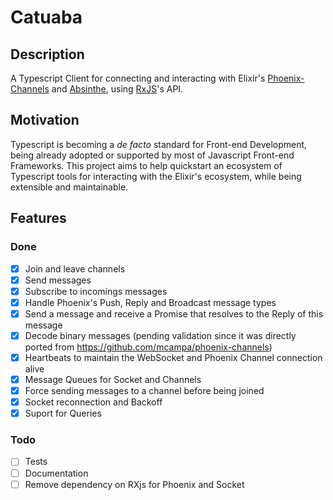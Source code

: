 # Catuaba

## Description

A Typescript Client for connecting and interacting with Elixir's [Phoenix-Channels](https://hexdocs.pm/phoenix/channels.html) and [Absinthe](https://github.com/absinthe-graphql/absinthe), using [RxJS](https://rxjs-dev.firebaseapp.com/guide/overview)'s API.

## Motivation

Typescript is becoming a _de facto_ standard for Front-end Development, being already adopted or supported by most of Javascript Front-end Frameworks. This project aims to help quickstart an ecosystem of Typescript tools for interacting with the Elixir's ecosystem, while being extensible and maintainable.

## Features

### Done

- [x] Join and leave channels
- [x] Send messages
- [x] Subscribe to incomings messages
- [x] Handle Phoenix's Push, Reply and Broadcast message types
- [x] Send a message and receive a Promise that resolves to the Reply of this message
- [x] Decode binary messages (pending validation since it was directly ported from https://github.com/mcampa/phoenix-channels)
- [x] Heartbeats to maintain the WebSocket and Phoenix Channel connection alive
- [x] Message Queues for Socket and Channels
- [x] Force sending messages to a channel before being joined
- [x] Socket reconnection and Backoff
- [x] Suport for Queries

### Todo

- [ ] Tests
- [ ] Documentation
- [ ] Remove dependency on RXjs for Phoenix and Socket
